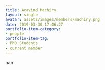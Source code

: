 ```yaml
---
title: Aravind Machiry
layout: single
avatar: assets/images/members/machiry.png
date: 2019-03-30 17:46:27
portfolio-item-category:
- people
portfolio-item-tag:
- PhD Students
- current member
---
```

nan